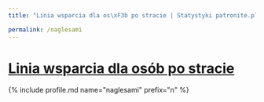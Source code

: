 ```yaml
---
title: "Linia wsparcia dla os\xF3b po stracie | Statystyki patronite.pl | Patromierz"

permalink: /naglesami
---
```


# [Linia wsparcia dla osób po stracie](https://patronite.pl/naglesami)

{% include profile.md name="naglesami" prefix="n" %}
